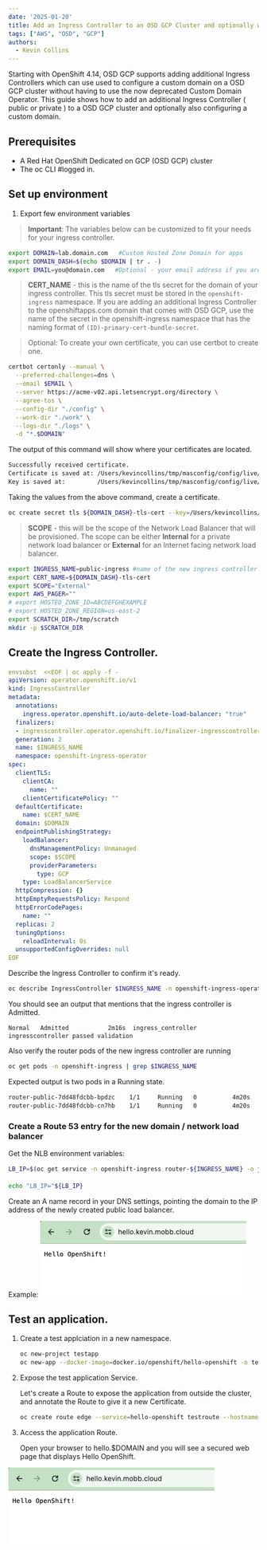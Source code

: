 ```yaml
---
date: '2025-01-20'
title: Add an Ingress Controller to an OSD GCP Cluster and optionally with a custom domain. 
tags: ["AWS", "OSD", "GCP"]
authors:
  - Kevin Collins
---
```


Starting with OpenShift 4.14, OSD GCP supports adding additional Ingress Controllers which can use used to configure a custom domain on a OSD GCP cluster without having to use the now deprecated Custom Domain Operator.  This guide shows how to add an additional Ingress Controller ( public or private ) to a OSD GCP cluster and optionally also configuring a custom domain.

## Prerequisites

* A Red Hat OpenShift Dedicated on GCP (OSD GCP) cluster
* The oc CLI      #logged in.

## Set up environment

1. Export few environment variables
> **Important**: The variables below can be customized to fit your needs for your ingress controller.

```bash
export DOMAIN=lab.domain.com   #Custom Hosted Zone Domain for apps 
export DOMAIN_DASH=$(echo $DOMAIN | tr . -)
export EMAIL=you@domain.com   #Optional - your email address if you are generating your own certificate
```

> **CERT_NAME** - this is the name of the tls secret for the domain of your ingress controller.  This tls secret must be stored in the `openshift-ingress` namespace. If you are adding an additional Ingress Controller to the openshiftapps.com domain that comes with OSD GCP, use the name of the secret in the openshift-ingress namespace that has the naming format of `(ID)-primary-cert-bundle-secret`.

>Optional: To create your own certificate, you can use certbot to create one.

```bash
certbot certonly --manual \
  --preferred-challenges=dns \
  --email $EMAIL \
  --server https://acme-v02.api.letsencrypt.org/directory \
  --agree-tos \
  --config-dir "./config" \
  --work-dir "./work" \
  --logs-dir "./logs" \
  -d "*.$DOMAIN"
  ```

The output of this command will show where your certificates are located.

```bash
Successfully received certificate.
Certificate is saved at: /Users/kevincollins/tmp/masconfig/config/live/kevin.mobb.cloud/fullchain.pem
Key is saved at:         /Users/kevincollins/tmp/masconfig/config/live/kevin.mobb.cloud/privkey.pem
```

Taking the values from the above command, create a certificate.
```bash
oc create secret tls ${DOMAIN_DASH}-tls-cert --key=/Users/kevincollins/tmp/masconfig/config/live/kevin.mobb.cloud/privkey.pem --cert=/Users/kevincollins/tmp/masconfig/config/live/kevin.mobb.cloud/fullchain.pem -n openshift-ingress
``` 

> **SCOPE** - this will be the scope of the Network Load Balancer that will be provisioned.  The scope can be either **Internal** for a private network load balancer or **External** for an Internet facing network load balancer.

   ```bash
   export INGRESS_NAME=public-ingress #name of the new ingress controller
   export CERT_NAME=${DOMAIN_DASH}-tls-cert
   export SCOPE="External" 
   export AWS_PAGER=""
   # export HOSTED_ZONE_ID=ABCDEFGHEXAMPLE
   # export HOSTED_ZONE_REGION=us-east-2
   export SCRATCH_DIR=/tmp/scratch
   mkdir -p $SCRATCH_DIR
   ```

## Create the Ingress Controller.

   ```yaml
   envsubst  <<EOF | oc apply -f -
   apiVersion: operator.openshift.io/v1
   kind: IngressController
   metadata:
     annotations:
       ingress.operator.openshift.io/auto-delete-load-balancer: "true"
     finalizers:
     - ingresscontroller.operator.openshift.io/finalizer-ingresscontroller
     generation: 2
     name: $INGRESS_NAME
     namespace: openshift-ingress-operator
   spec:
     clientTLS:
       clientCA:
         name: ""
       clientCertificatePolicy: ""
     defaultCertificate:
       name: $CERT_NAME
     domain: $DOMAIN
     endpointPublishingStrategy:
       loadBalancer:
         dnsManagementPolicy: Unmanaged
         scope: $SCOPE
         providerParameters:
           type: GCP
       type: LoadBalancerService
     httpCompression: {}
     httpEmptyRequestsPolicy: Respond
     httpErrorCodePages:
       name: ""
     replicas: 2
     tuningOptions:
       reloadInterval: 0s
     unsupportedConfigOverrides: null
   EOF
   ```

  Describe the Ingress Controller to confirm it's ready.

   ```bash
   oc describe IngressController $INGRESS_NAME -n openshift-ingress-operator
   ```

   You should see an output that mentions that the ingress controller is Admitted.  

   ```
   Normal   Admitted           2m16s  ingress_controller  ingresscontroller passed validation
   ```

   Also verify the router pods of the new ingress controller are running

   ```bash
   oc get pods -n openshift-ingress | grep $INGRESS_NAME
   ```

  Expected output is two pods in a Running state.
  ```bash
  router-public-7dd48fdcbb-bpdzc    1/1     Running   0          4m20s
  router-public-7dd48fdcbb-cn7hb    1/1     Running   0          4m20s
  ```

### Create a Route 53 entry for the new domain / network load balancer

Get the NLB environment variables:
   ```bash
   LB_IP=$(oc get service -n openshift-ingress router-${INGRESS_NAME} -o jsonpath='{.status.loadBalancer.ingress[0].ip}')

   echo "LB_IP="${LB_IP}
   ```
 
  Create an A name record in your DNS settings, pointing the domain to the IP address of the newly created public load balancer.
  
  Example:
  ![DNS Settings](hello-openshift.png)
  

## Test an application.

1. Create a test applciation in a new namespace.

   ```bash
   oc new-project testapp
   oc new-app --docker-image=docker.io/openshift/hello-openshift -n testapp
   ```

2. Expose the test application Service.

   Let's create a Route to expose the application from outside the cluster, and annotate the Route to give it a new Certificate.

   ```bash
   oc create route edge --service=hello-openshift testroute --hostname hello.$DOMAIN -n testapp
   ```

3. Access the application Route.

   Open your browser to hello.$DOMAIN and you will see a secured web page that displays Hello OpenShift.

  ![View Hello OpenShift](hello-openshift.png)



